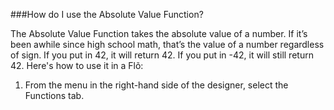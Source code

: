 ###How do I use the Absolute Value Function?

The Absolute Value Function takes the absolute value of a number. If it’s been awhile since high school math, that’s the value of a number regardless of sign. If you put in 42, it will return 42. If you put in -42, it will still return 42. Here's how to use it in a Flõ: 

1. From the menu in the right-hand side of the designer, select the Functions tab.